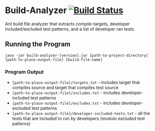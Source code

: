 # Build-Analyzer [![Build Status](https://travis-ci.org/jose/build-analyzer.svg?branch=master)](https://travis-ci.org/jose/build-analyzer)

Ant build file analyzer that extracts compile-targets, developer included/excluded test patterns, and a list of developer ran tests.

## Running the Program

`java -jar build-analyzer-[version].jar [path-to-project-directory] [path-to-place-output-file] [build-file-name]`

### Program Output

- `[path-to-place-output-file]/targets.txt` - includes target that compiles source and target that compiles test source
- `[path-to-place-output-file]/includes.txt` - includes developer-included test patterns
- `[path-to-place-output-file]/excludes.txt` - includes developer-excluded test patterns
- `[path-to-place-output-file]/developer-included-tests.txt` - all the tests that are included to run by developers (modulo excluded test patterns)
